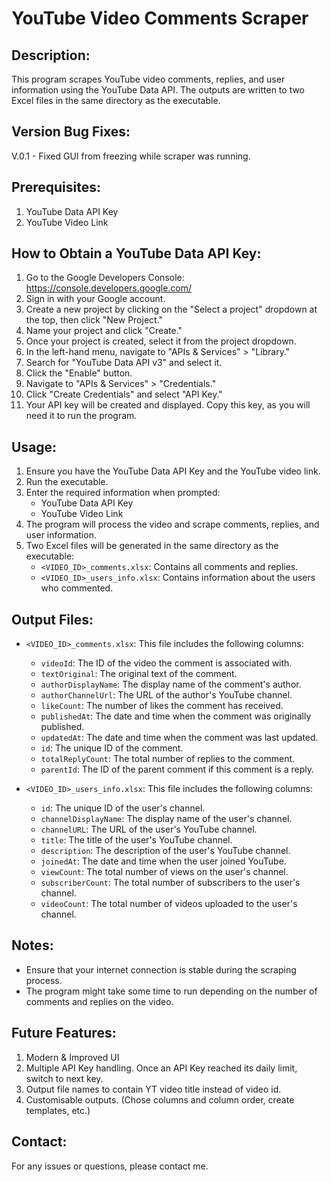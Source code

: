 YouTube Video Comments Scraper
====================================

Description:
-------------
This program scrapes YouTube video comments, replies, and user information using the YouTube Data API. The outputs are written to two Excel files in the same directory as the executable.

Version Bug Fixes:
-------------
V.0.1 - Fixed GUI from freezing while scraper was running.

Prerequisites:
--------------
1. YouTube Data API Key
2. YouTube Video Link

How to Obtain a YouTube Data API Key:
-------------------------------------
1. Go to the Google Developers Console: https://console.developers.google.com/
2. Sign in with your Google account.
3. Create a new project by clicking on the "Select a project" dropdown at the top, then click "New Project."
4. Name your project and click "Create."
5. Once your project is created, select it from the project dropdown.
6. In the left-hand menu, navigate to "APIs & Services" > "Library."
7. Search for "YouTube Data API v3" and select it.
8. Click the "Enable" button.
9. Navigate to "APIs & Services" > "Credentials."
10. Click "Create Credentials" and select "API Key."
11. Your API key will be created and displayed. Copy this key, as you will need it to run the program.

Usage:
------
1. Ensure you have the YouTube Data API Key and the YouTube video link.
2. Run the executable.
3. Enter the required information when prompted:
   - YouTube Data API Key
   - YouTube Video Link
4. The program will process the video and scrape comments, replies, and user information.
5. Two Excel files will be generated in the same directory as the executable:
   - `<VIDEO_ID>_comments.xlsx`: Contains all comments and replies.
   - `<VIDEO_ID>_users_info.xlsx`: Contains information about the users who commented.

Output Files:
-------------
- `<VIDEO_ID>_comments.xlsx`: This file includes the following columns:
  - `videoId`: The ID of the video the comment is associated with.
  - `textOriginal`: The original text of the comment.
  - `authorDisplayName`: The display name of the comment's author.
  - `authorChannelUrl`: The URL of the author's YouTube channel.
  - `likeCount`: The number of likes the comment has received.
  - `publishedAt`: The date and time when the comment was originally published.
  - `updatedAt`: The date and time when the comment was last updated.
  - `id`: The unique ID of the comment.
  - `totalReplyCount`: The total number of replies to the comment.
  - `parentId`: The ID of the parent comment if this comment is a reply.

- `<VIDEO_ID>_users_info.xlsx`: This file includes the following columns:
  - `id`: The unique ID of the user's channel.
  - `channelDisplayName`: The display name of the user's channel.
  - `channelURL`: The URL of the user's YouTube channel.
  - `title`: The title of the user's YouTube channel.
  - `description`: The description of the user's YouTube channel.
  - `joinedAt`: The date and time when the user joined YouTube.
  - `viewCount`: The total number of views on the user's channel.
  - `subscriberCount`: The total number of subscribers to the user's channel.
  - `videoCount`: The total number of videos uploaded to the user's channel.

Notes:
------
- Ensure that your internet connection is stable during the scraping process.
- The program might take some time to run depending on the number of comments and replies on the video.

Future Features:
------
1. Modern & Improved UI
2. Multiple API Key handling. Once an API Key reached its daily limit, switch to next key.
3. Output file names to contain YT video title instead of video id.
4. Customisable outputs. (Chose columns and column order, create templates, etc.)

Contact:
--------
For any issues or questions, please contact me.

